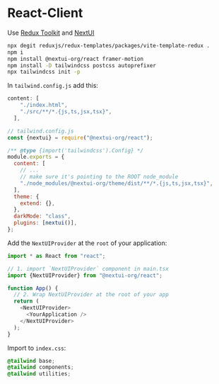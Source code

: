 # React-Client

Use [Redux Toolkit](https://redux-toolkit.js.org/introduction/getting-started) and [NextUI](https://nextui.org/)

```bash
npx degit reduxjs/redux-templates/packages/vite-template-redux .
npm i
npm install @nextui-org/react framer-motion
npm install -D tailwindcss postcss autoprefixer
npx tailwindcss init -p
```
In `tailwind.config.js` add this:
```javascript
content: [
    "./index.html",
    "./src/**/*.{js,ts,jsx,tsx}",
  ],
```
```javascript
// tailwind.config.js
const {nextui} = require("@nextui-org/react");

/** @type {import('tailwindcss').Config} */
module.exports = {
  content: [
    // ...
    // make sure it's pointing to the ROOT node_module
    "./node_modules/@nextui-org/theme/dist/**/*.{js,ts,jsx,tsx}",
  ],
  theme: {
    extend: {},
  },
  darkMode: "class",
  plugins: [nextui()],
};
```

Add the `NextUIProvider` at the `root` of your application:
```javascript
import * as React from "react";

// 1. import `NextUIProvider` component in main.tsx
import {NextUIProvider} from "@nextui-org/react";

function App() {
  // 2. Wrap NextUIProvider at the root of your app
  return (
    <NextUIProvider>
      <YourApplication />
    </NextUIProvider>
  );
}
```

Import to `index.css`:
```css
@tailwind base;
@tailwind components;
@tailwind utilities;
```
